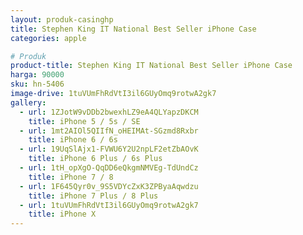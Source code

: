 ```yaml
---
layout: produk-casinghp
title: Stephen King IT National Best Seller iPhone Case
categories: apple

# Produk
product-title: Stephen King IT National Best Seller iPhone Case
harga: 90000
sku: hn-5406
image-drive: 1tuVUmFhRdVtI3il6GUyOmq9rotwA2gk7
gallery:
  - url: 1ZJotW9vDDb2bwexhLZ9eA4QLYapzDKCM
    title: iPhone 5 / 5s / SE
  - url: 1mt2AIOl5QIIfN_oHEIMAt-SGzmd8Rxbr
    title: iPhone 6 / 6s
  - url: 19UqSlAjx1-FVWU6Y2U2npLF2etZbAOvK
    title: iPhone 6 Plus / 6s Plus
  - url: 1tH_opXgO-QqDD6eQkgmNMVEg-TdUndCz
    title: iPhone 7 / 8
  - url: 1F645Qyr0v_9S5VDYcZxK3ZPByaAqwdzu
    title: iPhone 7 Plus / 8 Plus
  - url: 1tuVUmFhRdVtI3il6GUyOmq9rotwA2gk7
    title: iPhone X
---
```

